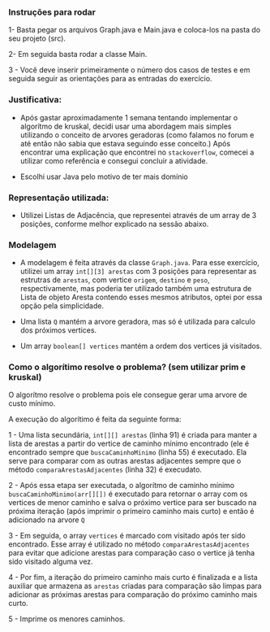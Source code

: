 ### Instruções para rodar

1- Basta pegar os arquivos Graph.java e Main.java e coloca-los na pasta do seu projeto (src).

2- Em seguida basta rodar a classe Main.

3 - Você deve inserir primeiramente  o número dos casos de testes e em seguida seguir as orientações
para as entradas do exercício.


### Justificativa:

- Após gastar aproximadamente 1 semana tentando implementar o algorítmo de kruskal,
decidi usar uma abordagem mais simples utilizando o conceito de arvores geradoras (como falamos
  no forum e até então não sabia que estava seguindo esse conceito.) Após
  encontrar uma explicação que encontrei no `stackoverflow`, comecei a utilizar como
  referência e consegui concluir a atividade. 
  
- Escolhi usar Java pelo motivo de ter mais domínio

### Representação utilizada:

- Utilizei Listas de Adjacência, que representei através de um array de 3 posições, conforme
melhor explicado na sessão abaixo.

### Modelagem
- A modelagem é feita através da classe `Graph.java`.  Para esse exercício, utilizei um 
  array `int[][3] arestas` com 3 posições para representar as estrutras de `arestas`, com vertice `origem`, `destino` e `peso`, respectivamente, 
  mas poderia ter utilizado também uma estrutura de Lista de objeto Aresta contendo esses mesmos atributos, optei por essa opção pela simplicidade.
  
- Uma lista `Q` mantém a arvore geradora, mas só é utilizada para calculo dos próximos vertices.
- Um array `boolean[] vertices` mantém a ordem dos vertices já visitados.

### Como o algorítimo resolve o problema? (sem utilizar prim e kruskal)

O algorítmo resolve o problema pois ele consegue gerar uma arvore de custo mínimo.

A execução do algorítimo é feita da seguinte forma:

1 - Uma lista secundária, `int[][] arestas` (linha 91) é criada para manter a lista de arestas a partir
do vertice de caminho mínimo encontrado (ele é encontrado sempre que `buscaCaminhoMinimo` (linha 55) é executado.
Ela serve para comparar com as outras arestas adjacentes  sempre que o método `comparaArestasAdjacentes` (linha 32)  é execudato.

2 - Após essa etapa ser executada, o algorítmo de caminho mínimo `buscaCaminhoMinimo(arr[][])` é executado para retornar
o array com os vertices de menor caminho e salva o próximo vertice para ser buscado na próxima iteração (após imprimir o primeiro caminho mais curto) e
então é adicionado na arvore `Q`

3 - Em seguida, o array `vertices` é marcado com visitado após ter sido encontrado. Esse array
é utilizado no método `comparaArestasAdjacentes` para evitar que adicione arestas para comparação
caso o vertice já tenha sido visitado alguma vez.

4 - Por fim, a iteração do primeiro caminho mais curto é finalizada e a lista auxiliar
que armazena as `arestas` criadas para comparação são limpas para adicionar as próximas
arestas para comparação do próximo caminho mais curto.

5 - Imprime os menores caminhos.
